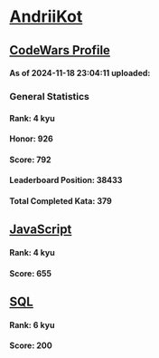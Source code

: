 # [AndriiKot](https://www.codewars.com/users/AndriiKot)

## [CodeWars Profile](https://www.codewars.com/users/AndriiKot)

#### As of 2024-11-18 23:04:11 uploaded:

### General Statistics

#### Rank: 4 kyu

#### Honor: 926

#### Score: 792

#### Leaderboard Position: 38433

#### Total Completed Kata: 379



## [JavaScript](https://github.com/AndriiKot/JavaScript__CodeWars)

#### Rank: 4 kyu

#### Score: 655


## [SQL](https://github.com/AndriiKot/SQL__CodeWars)

#### Rank: 6 kyu

#### Score: 200


